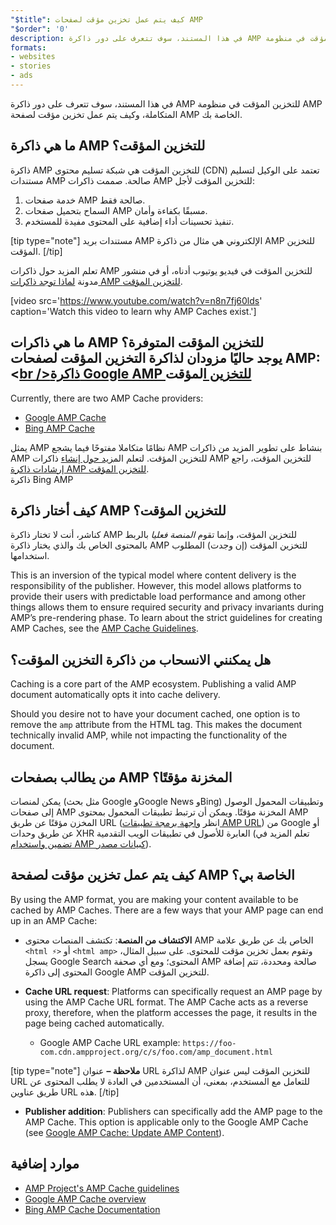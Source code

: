 ```yaml
---
"$title": كيف يتم عمل تخزين مؤقت لصفحات AMP
"$order": '0'
description: في هذا المستند، سوف تتعرف على دور ذاكرة AMP للتخزين المؤقت في منظومة AMP المتكاملة، وكيف يتم عمل تخزين مؤقت لصفحة AMP الخاصة بك.
formats:
- websites
- stories
- ads
---
```


في هذا المستند، سوف تتعرف على دور ذاكرة AMP للتخزين المؤقت في منظومة AMP المتكاملة، وكيف يتم عمل تخزين مؤقت لصفحة AMP الخاصة بك.

## ما هي ذاكرة AMP للتخزين المؤقت؟

ذاكرة AMP للتخزين المؤقت هي شبكة تسليم محتوى (CDN) تعتمد على الوكيل لتسليم مستندات AMP صالحة. صممت ذاكرات AMP للتخزين المؤقت لأجل:

1. خدمة صفحات AMP صالحة فقط.
2. السماح بتحميل صفحات AMP مسبقًا بكفاءة وأمان.
3. تنفيذ تحسينات أداء إضافية على المحتوى مفيدة للمستخدم.

[tip type="note"] مستندات بريد AMP الإلكتروني هي مثال من ذاكرة AMP للتخزين المؤقت. [/tip]

تعلم المزيد حول ذاكرات AMP للتخزين المؤقت في فيديو يوتيوب أدناه، أو في منشور مدونة [لماذا توجد ذاكرات AMP للتخزين المؤقت](https://medium.com/@pbakaus/why-amp-caches-exist-cd7938da2456).

[video src='https://www.youtube.com/watch?v=n8n7fj60lds' caption='Watch this video to learn why AMP Caches exist.']

## ما هي ذاكرات AMP للتخزين المؤقت المتوفرة؟<br />يوجد حاليًا مزودان لذاكرة التخزين المؤقت لصفحات AMP:<[br />ذاكرة Google AMP للتخزين ا](https://developers.google.com/amp/cache/)لمؤقت

Currently, there are two AMP Cache providers:

- [Google AMP Cache](https://developers.google.com/amp/cache/)
- [Bing AMP Cache](https://www.bing.com/webmaster/help/bing-amp-cache-bc1c884c)

يمثل AMP نظامًا متكاملا مفتوحًا فيما يشجع AMP بنشاط على تطوير المزيد من ذاكرات AMP للتخزين المؤقت. لتعلم الم[زيد حول  إنشاء](https://www.bing.com/webmaster/help/bing-amp-cache-bc1c884c) ذاكرات AMP للتخزين المؤقت، راجع [إرشادات ذاكرة AMP للتخزين المؤقت](https://github.com/ampproject/amphtml/blob/master/spec/amp-cache-guidelines.md).<br>ذاكرة Bing AMP

## كيف أختار ذاكرة AMP للتخزين المؤقت؟

كناشر، أنت لا تختار ذاكرة AMP للتخزين المؤقت، وإنما تقوم *المنصة فعليا* بالربط بالمحتوى الخاص بك والذي يختار ذاكرة AMP للتخزين المؤقت (إن وجدت) المطلوب استخدامها.

This is an inversion of the typical model where content delivery is the responsibility of the publisher.  However, this model allows platforms to provide their users with predictable load performance and among other things allows them to ensure required security and privacy invariants during AMP’s pre-rendering phase. To learn about the strict guidelines for creating AMP Caches, see the [AMP Cache Guidelines](https://github.com/ampproject/amphtml/blob/master/spec/amp-cache-guidelines.md).

## هل يمكنني الانسحاب من ذاكرة التخزين المؤقت؟

Caching is a core part of the AMP ecosystem. Publishing a valid AMP document automatically opts it into cache delivery.

Should you desire not to have your document cached, one option is to remove the `amp` attribute from the HTML tag. This makes the document technically invalid AMP, while not impacting the functionality of the document.

## من يطالب بصفحات AMP المخزنة مؤقتًا؟

يمكن لمنصات (مثل بحث Google وGoogle News وBing) وتطبيقات المحمول الوصول إلى صفحات AMP المخزنة مؤقتًا. ويمكن أن ترتبط تطبيقات المحمول بمحتوى AMP المخزن مؤقتًا عن طريق URL (انظر [واجهة برمجة تطبيقات AMP URL](https://developers.google.com/amp/cache/use-amp-url)) من Google أو عن طريق وحدات XHR العابرة للأصول في تطبيقات الويب التقدمية (تعلم المزيد في [تضمين واستخدام AMP كبيانات مصدر](../../../../documentation/guides-and-tutorials/integrate/amp-in-pwa.md)).

<amp-img src="/static/img/docs/platforms_accessing_cache.png" width="1054" height="356" layout="responsive" alt="platforms and mobile apps access cached AMP pages"></amp-img>

## كيف يتم عمل تخزين مؤقت لصفحة AMP الخاصة بي؟

By using the AMP format, you are making your content available to be cached by AMP Caches. There are a few ways that your AMP page can end up in an AMP Cache:

- **الاكتشاف من المنصة**:  تكتشف المنصات محتوى AMP الخاص بك عن طريق علامة `<html ⚡>` أو `<html amp>` وتقوم بعمل تخزين مؤقت للمحتوى. على سبيل المثال، يسجل Google Search المحتوى؛ ومع أي صحفة AMP صالحة ومحددة، تتم إضافة المحتوى إلى ذاكرة Google AMP للتخزين المؤقت.

- **Cache URL request**: Platforms can specifically request an AMP page by using the AMP Cache URL format.  The AMP Cache acts as a reverse proxy, therefore, when the platform accesses the page, it results in the page being cached automatically.

    - Google AMP Cache URL example: `https://foo-com.cdn.ampproject.org/c/s/foo.com/amp_document.html`

[tip type="note"] **ملاحظة –** عنوان URL لذاكرة AMP للتخزين المؤقت ليس عنوان URL للتعامل مع المستخدم، بمعنى، أن المستخدمين في العادة لا يطلب المحتوى عن طريق عناوين URL هذه. [/tip]

- **Publisher addition**: Publishers can specifically add the AMP page to the AMP Cache.  This option is applicable only to the Google AMP Cache (see [Google AMP Cache: Update AMP Content](https://developers.google.com/amp/cache/update-cache)).

## موارد إضافية

- [AMP Project's AMP Cache guidelines](https://github.com/ampproject/amphtml/blob/master/spec/amp-cache-guidelines.md)
- [Google AMP Cache overview](https://developers.google.com/amp/cache/overview)
- [Bing AMP Cache Documentation](https://www.bing.com/webmaster/help/bing-amp-cache-bc1c884c)
